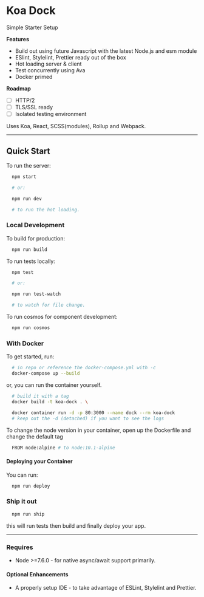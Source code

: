 # Koa Dock

Simple Starter Setup

**Features**

* Build out using future Javascript with the latest Node.js and esm module
* ESlint, Stylelint, Prettier ready out of the box
* Hot loading server & client
* Test concurrently using Ava
* Docker primed

**Roadmap**

* [ ] HTTP/2
* [ ] TLS/SSL ready
* [ ] Isolated testing environment

Uses Koa, React, SCSS(modules), Rollup and Webpack.

---

## Quick Start

To run the server:

```bash
  npm start

  # or:

  npm run dev

  # to run the hot loading.
```

### Local Development

To build for production:

```bash
  npm run build
```

To run tests locally:

```bash
  npm test

  # or:

  npm run test-watch

  # to watch for file change.
```

To run cosmos for component development:

```bash
  npm run cosmos
```

### With Docker

To get started, run:

```bash
  # in repo or reference the docker-compose.yml with -c
  docker-compose up --build
```

or, you can run the container yourself.

```bash
  # build it with a tag
  docker build -t koa-dock . \

  docker container run -d -p 80:3000 --name dock --rm koa-dock
  # keep out the -d (detached) if you want to see the logs
```

To change the node version in your container, open up the Dockerfile and change the default tag

```bash
  FROM node:alpine # to node:10.1-alpine
```

#### Deploying your Container

You can run:

```bash
  npm run deploy
```

### Ship it out

```bash
  npm run ship
```

this will run tests then build and finally deploy your app.

---

### Requires

* Node >=7.6.0 - for native async/await support primarily.

#### Optional Enhancements

* A properly setup IDE - to take advantage of ESLint, Stylelint and Prettier.
